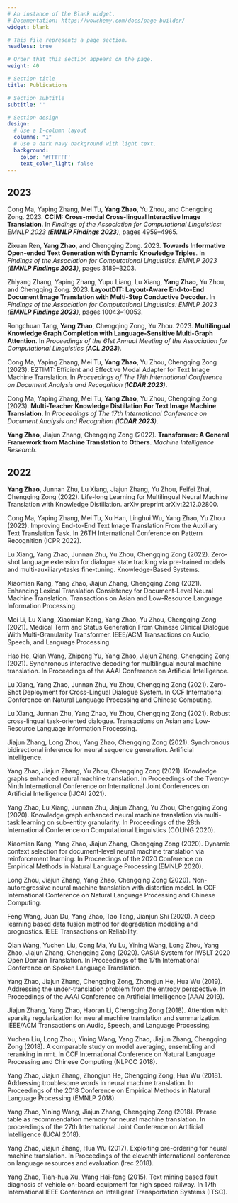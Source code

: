 ```yaml
---
# An instance of the Blank widget.
# Documentation: https://wowchemy.com/docs/page-builder/
widget: blank

# This file represents a page section.
headless: true

# Order that this section appears on the page.
weight: 40

# Section title
title: Publications

# Section subtitle
subtitle: ''

# Section design
design:
  # Use a 1-column layout
  columns: "1"
  # Use a dark navy background with light text.
  background:
    color: '#FFFFFF'
    text_color_light: false
---
```

## 2023
Cong Ma, Yaping Zhang, Mei Tu, **Yang Zhao**, Yu Zhou, and Chengqing Zong. 2023. **CCIM: Cross-modal Cross-lingual Interactive Image Translation**. In _Findings of the Association for Computational Linguistics: EMNLP 2023 (**EMNLP Findings 2023**)_, pages 4959–4965.

Zixuan Ren, **Yang Zhao**, and Chengqing Zong. 2023. **Towards Informative Open-ended Text Generation with Dynamic Knowledge Triples**. In _Findings of the Association for Computational Linguistics: EMNLP 2023 (**EMNLP Findings 2023**)_, pages 3189–3203.

Zhiyang Zhang, Yaping Zhang, Yupu Liang, Lu Xiang, **Yang Zhao**, Yu Zhou, and Chengqing Zong. 2023. **LayoutDIT: Layout-Aware End-to-End Document Image Translation with Multi-Step Conductive Decoder**. In _Findings of the Association for Computational Linguistics: EMNLP 2023 (**EMNLP Findings 2023**)_, pages 10043–10053.

Rongchuan Tang, **Yang Zhao**, Chengqing Zong, Yu Zhou. 2023. **Multilingual Knowledge Graph Completion with Language-Sensitive Multi-Graph Attention**. In _Proceedings of the 61st Annual Meeting of the Association for Computational Linguistics (**ACL 2023**)_.

 Cong Ma, Yaping Zhang, Mei Tu, **Yang Zhao**, Yu Zhou, Chengqing Zong (2023). E2TIMT: Efficient and Effective Modal Adapter for Text Image Machine Translation. In _Proceedings of The 17th International Conference on Document Analysis and Recognition (**ICDAR 2023**)_.
 
 Cong Ma, Yaping Zhang, Mei Tu,  **Yang Zhao**, Yu Zhou, Chengqing Zong (2023). **Multi-Teacher Knowledge Distillation For Text Image Machine Translation**. In _Proceedings of The 17th International Conference on Document Analysis and Recognition (**ICDAR 2023**)_.
 
  **Yang Zhao**, Jiajun Zhang, Chengqing Zong (2022). **Transformer: A General Framework from Machine Translation to Others**. _Machine Intelligence Research_.

 ## 2022
 **Yang Zhao**, Junnan Zhu, Lu Xiang, Jiajun Zhang, Yu Zhou, Feifei Zhai, Chengqing Zong (2022). Life-long Learning for Multilingual Neural Machine Translation with Knowledge Distillation. arXiv preprint arXiv:2212.02800.
 
 Cong Ma, Yaping Zhang, Mei Tu, Xu Han, Linghui Wu, Yang Zhao, Yu Zhou (2022). Improving End-to-End Text Image Translation From the Auxiliary Text Translation Task. In 26TH International Conference on Pattern Recognition (ICPR 2022).
 
 Lu Xiang, Yang Zhao, Junnan Zhu, Yu Zhou, Chengqing Zong (2022). Zero-shot language extension for dialogue state tracking via pre-trained models and multi-auxiliary-tasks fine-tuning. Knowledge-Based Systems.
 
 Xiaomian Kang, Yang Zhao, Jiajun Zhang, Chengqing Zong (2021). Enhancing Lexical Translation Consistency for Document-Level Neural Machine Translation. Transactions on Asian and Low-Resource Language Information Processing.
 
 Mei Li, Lu Xiang, Xiaomian Kang, Yang Zhao, Yu Zhou, Chengqing Zong (2021). Medical Term and Status Generation From Chinese Clinical Dialogue With Multi-Granularity Transformer. IEEE/ACM Transactions on Audio, Speech, and Language Processing.
 
 Hao He, Qian Wang, Zhipeng Yu, Yang Zhao, Jiajun Zhang, Chengqing Zong (2021). Synchronous interactive decoding for multilingual neural machine translation. In Proceedings of the AAAI Conference on Artificial Intelligence.
 
 Lu Xiang, Yang Zhao, Junnan Zhu, Yu Zhou, Chengqing Zong (2021). Zero-Shot Deployment for Cross-Lingual Dialogue System. In CCF International Conference on Natural Language Processing and Chinese Computing.
 
 Lu Xiang, Junnan Zhu, Yang Zhao, Yu Zhou, Chengqing Zong (2021). Robust cross-lingual task-oriented dialogue. Transactions on Asian and Low-Resource Language Information Processing.
 
 Jiajun Zhang, Long Zhou, Yang Zhao, Chengqing Zong (2021). Synchronous bidirectional inference for neural sequence generation. Artificial Intelligence.
 
 Yang Zhao, Jiajun Zhang, Yu Zhou, Chengqing Zong (2021). Knowledge graphs enhanced neural machine translation. In Proceedings of the Twenty-Ninth International Conference on International Joint Conferences on Artificial Intelligence (IJCAI 2021).
 
 Yang Zhao, Lu Xiang, Junnan Zhu, Jiajun Zhang, Yu Zhou, Chengqing Zong (2020). Knowledge graph enhanced neural machine translation via multi-task learning on sub-entity granularity. In Proceedings of the 28th International Conference on Computational Linguistics (COLING 2020).
 
 Xiaomian Kang, Yang Zhao, Jiajun Zhang, Chengqing Zong (2020). Dynamic context selection for document-level neural machine translation via reinforcement learning. In Proceedings of the 2020 Conference on Empirical Methods in Natural Language Processing (EMNLP 2020).
 
 Long Zhou, Jiajun Zhang, Yang Zhao, Chengqing Zong (2020). Non-autoregressive neural machine translation with distortion model. In CCF International Conference on Natural Language Processing and Chinese Computing.
 
 Feng Wang, Juan Du, Yang Zhao, Tao Tang, Jianjun Shi (2020). A deep learning based data fusion method for degradation modeling and prognostics. IEEE Transactions on Reliability.
 
 Qian Wang, Yuchen Liu, Cong Ma, Yu Lu, Yining Wang, Long Zhou, Yang Zhao, Jiajun Zhang, Chengqing Zong (2020). CASIA System for IWSLT 2020 Open Domain Translation. In Proceedings of the 17th International Conference on Spoken Language Translation.
 
 Yang Zhao, Jiajun Zhang, Chengqing Zong, Zhongjun He, Hua Wu (2019). Addressing the under-translation problem from the entropy perspective. In Proceedings of the AAAI Conference on Artificial Intelligence (AAAI 2019).
 
 Jiajun Zhang, Yang Zhao, Haoran Li, Chengqing Zong (2018). Attention with sparsity regularization for neural machine translation and summarization. IEEE/ACM Transactions on Audio, Speech, and Language Processing.
 
 Yuchen Liu, Long Zhou, Yining Wang, Yang Zhao, Jiajun Zhang, Chengqing Zong (2018). A comparable study on model averaging, ensembling and reranking in nmt. In CCF International Conference on Natural Language Processing and Chinese Computing (NLPCC 2018).
 
 Yang Zhao, Jiajun Zhang, Zhongjun He, Chengqing Zong, Hua Wu (2018). Addressing troublesome words in neural machine translation. In Proceedings of the 2018 Conference on Empirical Methods in Natural Language Processing (EMNLP 2018).
 
 Yang Zhao, Yining Wang, Jiajun Zhang, Chengqing Zong (2018). Phrase table as recommendation memory for neural machine translation. In proceedings of the 27th International Joint Conference on Artificial Intelligence (IJCAI 2018).
 
 Yang Zhao, Jiajun Zhang, Hua Wu (2017). Exploiting pre-ordering for neural machine translation. In Proceedings of the eleventh international conference on language resources and evaluation (lrec 2018).
 
 Yang Zhao, Tian-hua Xu, Wang Hai-feng (2015). Text mining based fault diagnosis of vehicle on-board equipment for high speed railway. In 17th International IEEE Conference on Intelligent Transportation Systems (ITSC).
